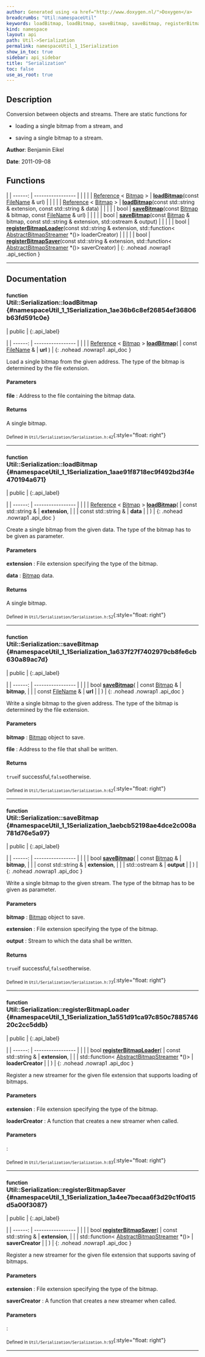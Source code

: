 ```yaml
---
author: Generated using <a href="http://www.doxygen.nl/">Doxygen</a>
breadcrumbs: "Util:namespaceUtil"
keywords: loadBitmap, loadBitmap, saveBitmap, saveBitmap, registerBitmapLoader, registerBitmapSaver
kind: namespace
layout: api
path: Util->Serialization
permalink: namespaceUtil_1_1Serialization
show_in_toc: true
sidebar: api_sidebar
title: "Serialization"
toc: false
use_as_root: true
---
```


## Description



Conversion between objects and streams. There are static functions for

* loading a single bitmap from a stream, and


* saving a single bitmap to a stream.







**Author**: Benjamin Eikel



**Date**: 2011-09-08





## Functions

|
| ------: | ----------------- |
|  | |
| [Reference](classUtil_1_1Reference) < [Bitmap](classUtil_1_1Bitmap) > | **[loadBitmap](#namespaceUtil_1_1Serialization_1ae36b6c8ef26854ef36806b63fd591c0e)**(const [FileName](classUtil_1_1FileName) & url) |
|  | |
| [Reference](classUtil_1_1Reference) < [Bitmap](classUtil_1_1Bitmap) > | **[loadBitmap](#namespaceUtil_1_1Serialization_1aae91f8718ec9f492bd3f4e470194a671)**(const std::string & extension, const std::string & data) |
|  | |
| bool | **[saveBitmap](#namespaceUtil_1_1Serialization_1a637f27f7402979cb8fe6cb630a89ac7d)**(const [Bitmap](classUtil_1_1Bitmap) & bitmap, const [FileName](classUtil_1_1FileName) & url) |
|  | |
| bool | **[saveBitmap](#namespaceUtil_1_1Serialization_1aebcb52198ae4dce2c008a781d76e5a97)**(const [Bitmap](classUtil_1_1Bitmap) & bitmap, const std::string & extension, std::ostream & output) |
|  | |
| bool | **[registerBitmapLoader](#namespaceUtil_1_1Serialization_1a551d91ca97c850c788574620c2cc5ddb)**(const std::string & extension, std::function< [AbstractBitmapStreamer](classUtil_1_1AbstractBitmapStreamer) *()> loaderCreator) |
|  | |
| bool | **[registerBitmapSaver](#namespaceUtil_1_1Serialization_1a4ee7becaa6f3d29c1f0d15d5a00f3087)**(const std::string & extension, std::function< [AbstractBitmapStreamer](classUtil_1_1AbstractBitmapStreamer) *()> saverCreator) |
{: .nohead .nowrap1 .api_section }


-------------------------------------------------------------------

## Documentation

### <small>function</small><br/> Util::Serialization::loadBitmap {#namespaceUtil_1_1Serialization_1ae36b6c8ef26854ef36806b63fd591c0e}

| public |
{:.api_label}

|
| ------: | ----------------- |
|  |
| [Reference](classUtil_1_1Reference) < [Bitmap](classUtil_1_1Bitmap) > **[loadBitmap](#namespaceUtil_1_1Serialization_1ae36b6c8ef26854ef36806b63fd591c0e)**( | const [FileName](classUtil_1_1FileName) & | **url** ) |
{: .nohead .nowrap1 .api_doc }



Load a single bitmap from the given address. The type of the bitmap is determined by the file extension.


#### Parameters
**file**
:  Address to the file containing the bitmap data.




#### Returns
A single bitmap.





<sub>Defined in `Util/Serialization/Serialization.h:42`</sub>{:style="float: right"}

-------------------------------------------------------------------

### <small>function</small><br/> Util::Serialization::loadBitmap {#namespaceUtil_1_1Serialization_1aae91f8718ec9f492bd3f4e470194a671}

| public |
{:.api_label}

|
| ------: | ----------------- |
|  |
| [Reference](classUtil_1_1Reference) < [Bitmap](classUtil_1_1Bitmap) > **[loadBitmap](#namespaceUtil_1_1Serialization_1aae91f8718ec9f492bd3f4e470194a671)**( | const std::string & | **extension**, |
| | const std::string & | **data** |
|   ) |
{: .nohead .nowrap1 .api_doc }



Create a single bitmap from the given data. The type of the bitmap has to be given as parameter.


#### Parameters
**extension**
:  File extension specifying the type of the bitmap.



**data**
:   [Bitmap](classUtil_1_1Bitmap) data.




#### Returns
A single bitmap.





<sub>Defined in `Util/Serialization/Serialization.h:52`</sub>{:style="float: right"}

-------------------------------------------------------------------

### <small>function</small><br/> Util::Serialization::saveBitmap {#namespaceUtil_1_1Serialization_1a637f27f7402979cb8fe6cb630a89ac7d}

| public |
{:.api_label}

|
| ------: | ----------------- |
|  |
| bool **[saveBitmap](#namespaceUtil_1_1Serialization_1a637f27f7402979cb8fe6cb630a89ac7d)**( | const [Bitmap](classUtil_1_1Bitmap) & | **bitmap**, |
| | const [FileName](classUtil_1_1FileName) & | **url** |
|   ) |
{: .nohead .nowrap1 .api_doc }



Write a single bitmap to the given address. The type of the bitmap is determined by the file extension.


#### Parameters
**bitmap**
:   [Bitmap](classUtil_1_1Bitmap) object to save.



**file**
:  Address to the file that shall be written.




#### Returns
`true`if successful,`false`otherwise.





<sub>Defined in `Util/Serialization/Serialization.h:62`</sub>{:style="float: right"}

-------------------------------------------------------------------

### <small>function</small><br/> Util::Serialization::saveBitmap {#namespaceUtil_1_1Serialization_1aebcb52198ae4dce2c008a781d76e5a97}

| public |
{:.api_label}

|
| ------: | ----------------- |
|  |
| bool **[saveBitmap](#namespaceUtil_1_1Serialization_1aebcb52198ae4dce2c008a781d76e5a97)**( | const [Bitmap](classUtil_1_1Bitmap) & | **bitmap**, |
| | const std::string & | **extension**, |
| | std::ostream & | **output** |
|   ) |
{: .nohead .nowrap1 .api_doc }



Write a single bitmap to the given stream. The type of the bitmap has to be given as parameter.


#### Parameters
**bitmap**
:   [Bitmap](classUtil_1_1Bitmap) object to save.



**extension**
:  File extension specifying the type of the bitmap.



**output**
:  Stream to which the data shall be written.




#### Returns
`true`if successful,`false`otherwise.





<sub>Defined in `Util/Serialization/Serialization.h:73`</sub>{:style="float: right"}

-------------------------------------------------------------------

### <small>function</small><br/> Util::Serialization::registerBitmapLoader {#namespaceUtil_1_1Serialization_1a551d91ca97c850c788574620c2cc5ddb}

| public |
{:.api_label}

|
| ------: | ----------------- |
|  |
| bool **[registerBitmapLoader](#namespaceUtil_1_1Serialization_1a551d91ca97c850c788574620c2cc5ddb)**( | const std::string & | **extension**, |
| | std::function< [AbstractBitmapStreamer](classUtil_1_1AbstractBitmapStreamer) *()> | **loaderCreator** |
|   ) |
{: .nohead .nowrap1 .api_doc }



Register a new streamer for the given file extension that supports loading of bitmaps.


#### Parameters
**extension**
:  File extension specifying the type of the bitmap.



**loaderCreator**
:  A function that creates a new streamer when called.




#### Parameters

:  





<sub>Defined in `Util/Serialization/Serialization.h:83`</sub>{:style="float: right"}

-------------------------------------------------------------------

### <small>function</small><br/> Util::Serialization::registerBitmapSaver {#namespaceUtil_1_1Serialization_1a4ee7becaa6f3d29c1f0d15d5a00f3087}

| public |
{:.api_label}

|
| ------: | ----------------- |
|  |
| bool **[registerBitmapSaver](#namespaceUtil_1_1Serialization_1a4ee7becaa6f3d29c1f0d15d5a00f3087)**( | const std::string & | **extension**, |
| | std::function< [AbstractBitmapStreamer](classUtil_1_1AbstractBitmapStreamer) *()> | **saverCreator** |
|   ) |
{: .nohead .nowrap1 .api_doc }



Register a new streamer for the given file extension that supports saving of bitmaps.


#### Parameters
**extension**
:  File extension specifying the type of the bitmap.



**saverCreator**
:  A function that creates a new streamer when called.




#### Parameters

:  





<sub>Defined in `Util/Serialization/Serialization.h:93`</sub>{:style="float: right"}

-------------------------------------------------------------------

